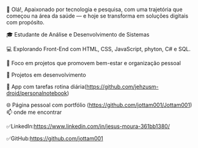 👋 Olá!,
Apaixonado por tecnologia e pesquisa, com uma trajetória que começou na área da saúde — e hoje se transforma em soluções digitais com propósito.

🎓 Estudante de Análise e Desenvolvimento de Sistemas  

💻 Explorando Front-End com HTML, CSS, JavaScript, phyton, C# e SQL.

🧠 Foco em projetos que promovem bem-estar e organização pessoal

🚀 Projetos em desenvolvimento

📝 App com tarefas rotina diária(https://github.com/jehzusm-droid/personalnotebook)

🌐 Página pessoal com portfólio (https://github.com/jottam001/Jottam001)
📫 onde me encontrar

✅LinkedIn:https://www.linkedin.com/in/jesus-moura-361bb1380/

✅GitHub:https://github.com/jottam001

